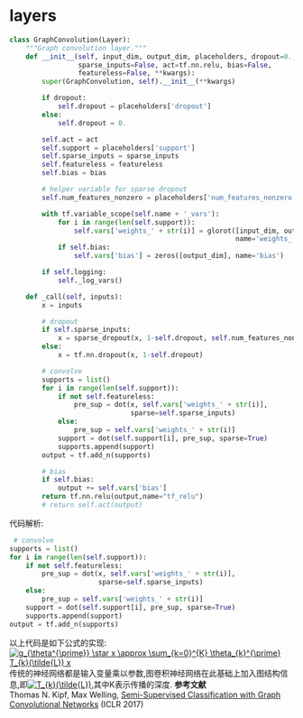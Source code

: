 # layers
```python
class GraphConvolution(Layer):
    """Graph convolution layer."""
    def __init__(self, input_dim, output_dim, placeholders, dropout=0.,
                 sparse_inputs=False, act=tf.nn.relu, bias=False,
                 featureless=False, **kwargs):
        super(GraphConvolution, self).__init__(**kwargs)

        if dropout:
            self.dropout = placeholders['dropout']
        else:
            self.dropout = 0.

        self.act = act
        self.support = placeholders['support']
        self.sparse_inputs = sparse_inputs
        self.featureless = featureless
        self.bias = bias

        # helper variable for sparse dropout
        self.num_features_nonzero = placeholders['num_features_nonzero']

        with tf.variable_scope(self.name + '_vars'):
            for i in range(len(self.support)):
                self.vars['weights_' + str(i)] = glorot([input_dim, output_dim],
                                                        name='weights_' + str(i))
            if self.bias:
                self.vars['bias'] = zeros([output_dim], name='bias')

        if self.logging:
            self._log_vars()

    def _call(self, inputs):
        x = inputs

        # dropout
        if self.sparse_inputs:
            x = sparse_dropout(x, 1-self.dropout, self.num_features_nonzero)
        else:
            x = tf.nn.dropout(x, 1-self.dropout)

        # convolve
        supports = list()
        for i in range(len(self.support)):
            if not self.featureless:
                pre_sup = dot(x, self.vars['weights_' + str(i)],
                              sparse=self.sparse_inputs)
            else:
                pre_sup = self.vars['weights_' + str(i)]
            support = dot(self.support[i], pre_sup, sparse=True)
            supports.append(support)
        output = tf.add_n(supports)

        # bias
        if self.bias:
            output += self.vars['bias']
        return tf.nn.relu(output,name="tf_relu")
        # return self.act(output)
```
代码解析:
```python
 # convolve
supports = list()
for i in range(len(self.support)):
    if not self.featureless:
        pre_sup = dot(x, self.vars['weights_' + str(i)],
                      sparse=self.sparse_inputs)
    else:
        pre_sup = self.vars['weights_' + str(i)]
    support = dot(self.support[i], pre_sup, sparse=True)
    supports.append(support)
output = tf.add_n(supports)

```
以上代码是如下公式的实现:
<a href="https://www.codecogs.com/eqnedit.php?latex=g_{\theta^{\prime}}&space;\star&space;x&space;\approx&space;\sum_{k=0}^{K}&space;\theta_{k}^{\prime}&space;T_{k}(\tilde{L})&space;x" target="_blank"><img src="https://latex.codecogs.com/gif.latex?g_{\theta^{\prime}}&space;\star&space;x&space;\approx&space;\sum_{k=0}^{K}&space;\theta_{k}^{\prime}&space;T_{k}(\tilde{L})&space;x" title="g_{\theta^{\prime}} \star x \approx \sum_{k=0}^{K} \theta_{k}^{\prime} T_{k}(\tilde{L}) x" /></a>  
传统的神经网络都是输入变量乘以参数,图卷积神经网络在此基础上加入图结构信息,即<a href="https://www.codecogs.com/eqnedit.php?latex=T_{k}(\tilde{L})" target="_blank"><img src="https://latex.codecogs.com/gif.latex?T_{k}(\tilde{L})" title="T_{k}(\tilde{L})" /></a>,其中K表示传播的深度.
**参考文献**  
Thomas N. Kipf, Max Welling, [Semi-Supervised Classification with Graph Convolutional Networks](http://arxiv.org/abs/1609.02907) (ICLR 2017)


